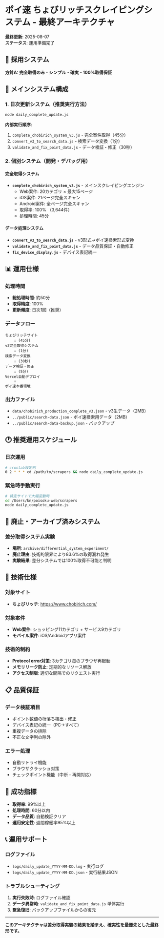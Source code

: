 # ポイ速 ちょびリッチスクレイピングシステム - 最終アーキテクチャ

**最終更新**: 2025-08-07  
**ステータス**: 運用準備完了

## 🎯 採用システム

**方針A: 完全取得のみ - シンプル・確実・100%取得保証**

## 📁 メインシステム構成

### 1. 日次更新システム（推奨実行方法）
```bash
node daily_complete_update.js
```

**内部実行順序**:
1. `complete_chobirich_system_v3.js` - 完全案件取得（45分）
2. `convert_v3_to_search_data.js` - 検索データ変換（1分）
3. `validate_and_fix_point_data.js` - データ検証・修正（30秒）

### 2. 個別システム（開発・デバッグ用）

#### 完全取得システム
- **`complete_chobirich_system_v3.js`** - メインスクレイピングエンジン
  - Web案件: 20カテゴリ × 最大15ページ
  - iOS案件: 21ページ完全スキャン
  - Android案件: 全ページ完全スキャン
  - 取得率: 100% （3,644件）
  - 処理時間: 45分

#### データ処理システム
- **`convert_v3_to_search_data.js`** - v3形式→ポイ速検索形式変換
- **`validate_and_fix_point_data.js`** - データ品質保証・自動修正
- **`fix_device_display.js`** - デバイス表記統一

## 📊 運用仕様

### 処理時間
- **総処理時間**: 約50分
- **取得精度**: 100%
- **更新頻度**: 日次1回（推奨）

### データフロー
```
ちょびリッチサイト
    ↓ (45分)
v3完全取得システム
    ↓ (1分)
検索データ変換
    ↓ (30秒)
データ検証・修正
    ↓ (5分)
Vercel自動デプロイ
    ↓
ポイ速本番環境
```

### 出力ファイル
- `data/chobirich_production_complete_v3.json` - v3生データ（2MB）
- `../public/search-data.json` - ポイ速検索用データ（2MB）
- `../public/search-data-backup.json` - バックアップ

## 🕐 推奨運用スケジュール

### 日次運用
```bash
# crontab設定例
0 2 * * * cd /path/to/scrapers && node daily_complete_update.js
```

### 緊急時手動実行
```bash
# 特定サイトで大幅変動時
cd /Users/kn/poisoku-web/scrapers
node daily_complete_update.js
```

## 🚫 廃止・アーカイブ済みシステム

### 差分取得システム実験
- **場所**: `archive/differential_system_experiment/`
- **廃止理由**: 技術的限界により83.6%の取得漏れ発生
- **実験結果**: 差分システムでは100%取得不可能と判明

## 🔧 技術仕様

### 対象サイト
- **ちょびリッチ**: https://www.chobirich.com/

### 対象案件
- **Web案件**: ショッピング11カテゴリ + サービス9カテゴリ
- **モバイル案件**: iOS/Androidアプリ案件

### 技術的制約
- **Protocol error対策**: 3カテゴリ毎のブラウザ再起動
- **メモリリーク防止**: 定期的なリソース解放
- **アクセス制限**: 適切な間隔でのリクエスト実行

## 📋 品質保証

### データ検証項目
- ポイント数値の桁落ち検出・修正
- デバイス表記の統一（PC→すべて）
- 重複データの排除
- 不正な文字列の除外

### エラー処理
- 自動リトライ機能
- ブラウザクラッシュ対策
- チェックポイント機能（中断・再開対応）

## 🎯 成功指標

- **取得率**: 99%以上
- **処理時間**: 60分以内
- **データ品質**: 自動検証クリア
- **運用安定性**: 週間稼働率95%以上

## 📞 運用サポート

### ログファイル
- `logs/daily_update_YYYY-MM-DD.log` - 実行ログ
- `logs/daily_update_YYYY-MM-DD.json` - 実行結果JSON

### トラブルシューティング
1. **実行失敗時**: ログファイル確認
2. **データ異常時**: `validate_and_fix_point_data.js` 単体実行  
3. **緊急復旧**: バックアップファイルからの復元

---

**このアーキテクチャは差分取得実験の結果を踏まえ、確実性を最優先とした最終形です。**